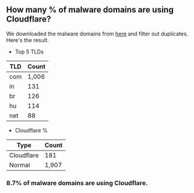 ## How many % of malware domains are using Cloudflare?


We downloaded the malware domains from [here](https://urlhaus.abuse.ch) and filter out duplicates.
Here's the result.


[//]: # (start replacement)


- Top 5 TLDs

| TLD | Count |
| --- | --- |
| com | 1,006 |
| in | 131 |
| br | 126 |
| hu | 114 |
| net | 88 |


- Cloudflare %

| Type | Count |
| --- | --- |
| Cloudflare | 181 |
| Normal | 1,907 |


### 8.7% of malware domains are using Cloudflare.